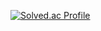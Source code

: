 [![Solved.ac Profile](http://mazassumnida.wtf/api/v2/generate_badge?boj=5_22hz)](https://solved.ac/5_22hz/)
